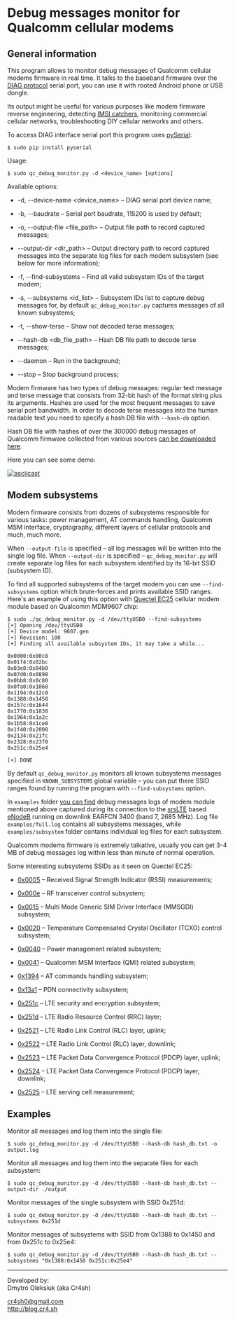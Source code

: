 
# Debug messages monitor for Qualcomm cellular modems

## General information

This program allows to monitor debug messages of Qualcomm cellular modems firmware in real time. It talks to the baseband firmware over the <a href="https://osmocom.org/projects/quectel-modems/wiki/Diag">DIAG protocol</a> serial port, you can use it with rooted Android phone or USB dongle.

Its output might be useful for various purposes like modem firmware reverse engineering, detecting <a href="https://en.wikipedia.org/wiki/IMSI-catcher">IMSI catchers</a>, monitoring commercial cellular networks, troubleshooting DIY cellular networks and others.

To access DIAG interface serial port this program uses <a href="https://pypi.org/project/pyserial/">pySerial</a>:

```
$ sudo pip install pyserial
```

Usage: 

```
$ sudo qc_debug_monitor.py -d <device_name> [options]
```

Available options:

* -d, --device-name <device_name> – DIAG serial port device name;

* -b, --baudrate <baudrate> – Serial port baudrate, 115200 is used by default;

* -o, --output-file <file_path> – Output file path to record captured messages;

* --output-dir <dir_path> – Output directory path to record captured messages into the separate log files for each modem subsystem (see below for more information);
                        
* -f, --find-subsystems – Find all valid subsystem IDs of the target modem;
                        
* -s, --subsystems <id_list> – Subsystem IDs list to capture debug messages for, by default `qc_debug_monitor.py` captures messages of all known subsystems;
                        
* -t, --show-terse – Show not decoded terse messages;

* --hash-db <db_file_path> – Hash DB file path to decode terse messages;
  
* --daemon – Run in the background;

* --stop – Stop background process;

Modem firmware has two types of debug messages: regular text message and terse message that consists from 32-bit hash of the format string plus its arguments. Hashes are used for the most frequent messages to save serial port bandwidth. In order to decode terse messages into the human readable text you need to specify a hash DB file with `--hash-db` option.

Hash DB file with hashes of over the 300000 debug messages of Qualcomm firmware collected from various sources <a href="https://mega.nz/file/bR8wWK6I#8Yo9naeAe8d-jdW30D8u7q_N2Xcl54TebyQMOZNtzjk">can be downloaded here</a>.

Here you can see some demo:

[![asciicast](https://asciinema.org/a/JKsQuW8BurczhFpRYT8Z7tSD4.svg)](https://asciinema.org/a/JKsQuW8BurczhFpRYT8Z7tSD4)

## Modem subsystems

Modem firmware consists from dozens of subsystems responsible for various tasks: power management, AT commands handling, Qualcomm MSM interface, cryptography, different layers of cellular protocols and much, much more.

When `--output-file` is specified – all log messages will be written into the single log file. When `--output-dir` is specified – `qc_debug_monitor.py` will create separate log files for each subsystem identified by its 16-bit SSID (subsystem ID).

To find all supported subsystems of the target modem you can use `--find-subsystems` option which brute-forces and prints available SSID ranges. Here's an example of using this option with <a href="https://www.quectel.com/product/ec25.htm">Quectel EC25</a> cellular modem module based on Qualcomm MDM9607 chip:

```
$ sudo ./qc_debug_monitor.py -d /dev/ttyUSB0 --find-subsystems
[+] Opening /dev/ttyUSB0
[+] Device model: 9607.gen
[+] Revision: 100
[+] Finding all available subsystem IDs, it may take a while...

0x0000:0x00c8
0x01f4:0x02bc
0x03e8:0x04b0
0x07d0:0x0898
0x0bb8:0x0c80
0x0fa0:0x1068
0x1194:0x12c0
0x1388:0x1450
0x157c:0x1644
0x1770:0x1838
0x1964:0x1a2c
0x1b58:0x1ce8
0x1f40:0x2008
0x2134:0x21fc
0x2328:0x23f0
0x251c:0x25e4

[+] DONE
```

By default `qc_debug_monitor.py` monitors all known subsystems messages specified in `KNOWN_SUBSYSTEMS` global variable – you can put there SSID ranges found by running the program with `--find-subsystems` option.

In `examples` folder <a href="https://github.com/Cr4sh/qc_debug_monitor/tree/master/examples">you can find</a> debug messages logs of modem module mentioned above captured during its connection to the <a href="https://github.com/srsLTE/srsLTE">srsLTE</a> based <a href="https://en.wikipedia.org/wiki/Home_eNodeB">eNodeB</a> running on downlink EARFCN 3400 (band 7, 2685 MHz). Log file `examples/full.log` contains all subsystems messages, while `examples/subsystem` folder contains individual log files for each subsystem.

Qualcomm modems firmware is extremely talkative, usually you can get 3-4 MB of debug messages log within less than minute of normal operation.

Some interesting subsystems SSIDs as it seen on Quectel EC25:

* <a href="https://github.com/Cr4sh/qc_debug_monitor/blob/master/examples/subsystems/ssid_0005.log">0x0005</a> – Received Signal Strength Indicator (RSSI) measurements;

* <a href="https://github.com/Cr4sh/qc_debug_monitor/blob/master/examples/subsystems/ssid_000e.log">0x000e</a> – RF transceiver control subsystem;

* <a href="https://github.com/Cr4sh/qc_debug_monitor/blob/master/examples/subsystems/ssid_0015.log">0x0015</a> – Multi Mode Generic SIM Driver Interface (MMSGDI) subsystem;

* <a href="https://github.com/Cr4sh/qc_debug_monitor/blob/master/examples/subsystems/ssid_0020.log">0x0020</a> – Temperature Compensated Crystal Oscillator (TCXO) control subsystem;

* <a href="https://github.com/Cr4sh/qc_debug_monitor/blob/master/examples/subsystems/ssid_0040.log">0x0040</a> – Power management related subsystem;

* <a href="https://github.com/Cr4sh/qc_debug_monitor/blob/master/examples/subsystems/ssid_0041.log">0x0041</a> – Qualcomm MSM Interface (QMI) related subsystem;

* <a href="https://github.com/Cr4sh/qc_debug_monitor/blob/master/examples/subsystems/ssid_1394.log">0x1394</a> – AT commands handling subsystem;

* <a href="https://github.com/Cr4sh/qc_debug_monitor/blob/master/examples/subsystems/ssid_13a1.log">0x13a1</a> – PDN connectivity subsystem;

* <a href="https://github.com/Cr4sh/qc_debug_monitor/blob/master/examples/subsystems/ssid_251c.log">0x251c</a> – LTE security and encryption subsystem;

* <a href="https://github.com/Cr4sh/qc_debug_monitor/blob/master/examples/subsystems/ssid_251d.log">0x251d</a> – LTE Radio Resource Control (RRC) layer;

* <a href="https://github.com/Cr4sh/qc_debug_monitor/blob/master/examples/subsystems/ssid_2521.log">0x2521</a> – LTE Radio Link Control (RLC) layer, uplink;

* <a href="https://github.com/Cr4sh/qc_debug_monitor/blob/master/examples/subsystems/ssid_2522.log">0x2522</a> – LTE Radio Link Control (RLC) layer, downlink;

* <a href="https://github.com/Cr4sh/qc_debug_monitor/blob/master/examples/subsystems/ssid_2523.log">0x2523</a> – LTE Packet Data Convergence Protocol (PDCP) layer, uplink;

* <a href="https://github.com/Cr4sh/qc_debug_monitor/blob/master/examples/subsystems/ssid_2524.log">0x2524</a> – LTE Packet Data Convergence Protocol (PDCP) layer, downlink;

* <a href="https://github.com/Cr4sh/qc_debug_monitor/blob/master/examples/subsystems/ssid_2525.log">0x2525</a> – LTE serving cell measurement;


## Examples

Monitor all messages and log them into the single file:

```
$ sudo qc_debug_monitor.py -d /dev/ttyUSB0 --hash-db hash_db.txt -o output.log 
```

Monitor all messages and log them into the separate files for each subsystem:

```
$ sudo qc_debug_monitor.py -d /dev/ttyUSB0 --hash-db hash_db.txt --output-dir ./output
```

Monitor messages of the single subsystem with SSID 0x251d:

```
$ sudo qc_debug_monitor.py -d /dev/ttyUSB0 --hash-db hash_db.txt --subsystems 0x251d
```

Monitor messages of subsystems with SSID from 0x1388 to 0x1450 and from 0x251c to 0x25e4:

```
$ sudo qc_debug_monitor.py -d /dev/ttyUSB0 --hash-db hash_db.txt --subsystems "0x1388:0x1450 0x251c:0x25e4"
```

---

Developed by:<br/>
Dmytro Oleksiuk (aka Cr4sh)<br/>

cr4sh0@gmail.com<br/>
http://blog.cr4.sh
